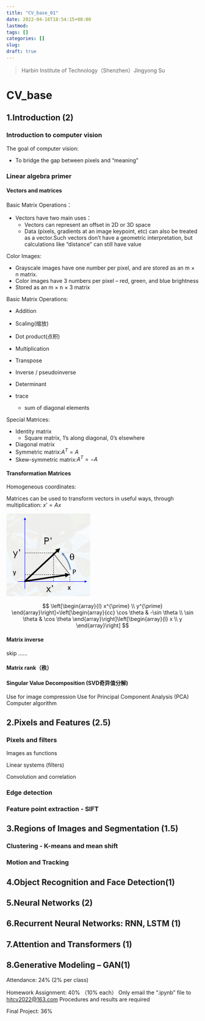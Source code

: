 ```yaml
---
title: "CV_base_01"
date: 2022-04-16T18:54:15+08:00
lastmod:
tags: []
categories: []
slug:
draft: true
---
```

> Harbin Institute of Technology（Shenzhen）Jingyong Su

# CV_base
## 1.Introduction (2)
### Introduction to computer vision
The goal of computer vision:
- To bridge the gap between pixels and “meaning”

### Linear algebra primer
#### Vectors and matrices
Basic Matrix Operations：
- Vectors have two main uses：
    - Vectors can represent an offset in 2D or 3D space
    - Data (pixels, gradients at an image keypoint, etc) can also be treated as a vector.Such vectors don’t have a geometric interpretation, but calculations like “distance” can still have value

Color Images:
- Grayscale images have one number per pixel, and are stored as an m × n matrix.
- Color images have 3 numbers per pixel – red, green, and blue brightness
- Stored as an m × n × 3 matrix

Basic Matrix Operations:
- Addition
- Scaling(缩放)
- Dot product(点积)
- Multiplication
- Transpose
- Inverse / pseudoinverse

- Determinant 
- trace
    - sum of diagonal elements



Special Matrices:
- Identity matrix
    - Square matrix, 1’s along diagonal, 0’s elsewhere
- Diagonal matrix
- Symmetric matrix:$A^T=A$
- Skew-symmetric matrix:$A^T=-A$

#### Transformation Matrices
Homogeneous coordinates:

Matrices can be used to transform vectors in useful ways, through multiplication: $x’= Ax$

![](https://raw.githubusercontent.com/JF-011101/Image_hosting_rep/main/20220509092134.png)

$$
\left[\begin{array}{l}
x^{\prime} \\
y^{\prime}
\end{array}\right]=\left[\begin{array}{cc}
\cos \theta & -\sin \theta \\
\sin \theta & \cos \theta
\end{array}\right]\left[\begin{array}{l}
x \\
y
\end{array}\right]
$$


#### Matrix inverse
skip ……
#### Matrix rank（秩）
#### Singular Value Decomposition (SVD奇异值分解)
Use for image compression
Use for Principal Component Analysis (PCA)
Computer algorithm

## 2.Pixels and Features (2.5)
### Pixels and filters 
Images as functions 

Linear systems (filters) 

Convolution and correlation

### Edge detection 
### Feature point extraction - SIFT 
## 3.Regions of Images and Segmentation (1.5)
### Clustering -  K-means and mean shift 
### Motion and Tracking
## 4.Object Recognition and Face Detection(1)
## 5.Neural Networks (2)
## 6.Recurrent Neural Networks: RNN, LSTM (1)
## 7.Attention and Transformers (1)
## 8.Generative Modeling – GAN(1)

Attendance: 24% (2% per class)

Homework Assignment: 40% （10% each）
Only email the “.ipynb” file to hitcv2022@163.com
Procedures and results are required

Final Project: 36%
